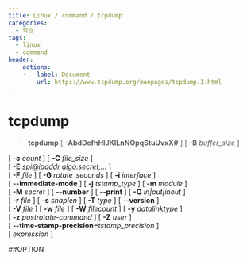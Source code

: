 ```yaml
---
title: Linux / command / tcpdump
categories: 
  - 학습
tags: 
  - linux
  - command
header:  
    actions:
    -   label: Document
        url: https://www.tcpdump.org/manpages/tcpdump.1.html
---
```

# tcpdump
>**tcpdump** [ **-AbdDefhHIJKlLnNOpqStuUvxX#** ] [ **-B**  _buffer_size_ ]  
  
[ **-c**  _count_ ] [ **-C**  _file_size_ ]  
[ **-E**  _[spi@ipaddr](mailto:spi@ipaddr)  algo:secret,..._ ]  
[ **-F**  _file_ ] [ **-G**  _rotate_seconds_ ] [ **-i**  _interface_ ]  
[ **--immediate-mode** ] [ **-j**  _tstamp_type_ ] [ **-m**  _module_ ]  
[ **-M**  _secret_ ] [ **--number** ] [ **--print** ] [ **-Q**  _in|out|inout_ ]  
[ **-r**  _file_ ] [ **-s**  _snaplen_ ] [ **-T**  _type_ ] [ **--version** ]  
[ **-V**  _file_ ] [ **-w**  _file_ ] [ **-W**  _filecount_ ] [ **-y**  _datalinktype_ ]  
[ **-z**  _postrotate-command_ ] [ **-Z**  _user_ ]  
[ **--time-stamp-precision=**_tstamp_precision_ ]  
[ _expression_ ]
>

##OPTION
<!--stackedit_data:
eyJoaXN0b3J5IjpbMTIxMTMxMDcwNF19
-->